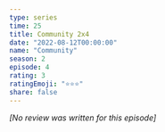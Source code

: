 ```yaml
---
type: series
time: 25
title: Community 2x4
date: "2022-08-12T00:00:00"
name: "Community"
season: 2
episode: 4
rating: 3
ratingEmoji: "⭐️⭐️⭐️"
share: false
---
```


_[No review was written for this episode]_

